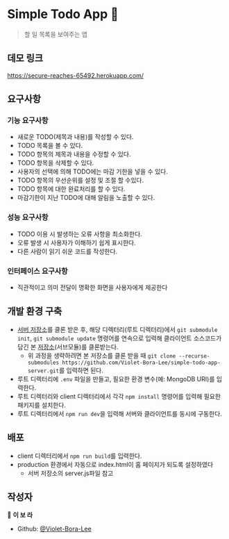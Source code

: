 # Simple Todo App 👋

> 할 일 목록을 보여주는 앱

## 데모 링크
https://secure-reaches-65492.herokuapp.com/

## 요구사항

### 기능 요구사항
- 새로운 TODO(제목과 내용)를 작성할 수 있다.
- TODO 목록을 볼 수 있다.
- TODO 항목의 제목과 내용을 수정할 수 있다.
- TODO 항목을 삭제할 수 있다.
- 사용자의 선택에 의해 TODO에는 마감 기한을 넣을 수 있다.
- TODO 항목의 우선순위를 설정 및 조절 할 수있다.
- TODO 항목에 대한 완료처리를 할 수 있다.
- 마감기한이 지난 TODO에 대해 알림을 노출할 수 있다.

### 성능 요구사항
- TODO 이용 시 발생하는 오류 사항을 최소화한다.
- 오류 발생 시 사용자가 이해하기 쉽게 표시한다.
- 다른 사람이 읽기 쉬운 코드를 작성한다.

### 인터페이스 요구사항
- 직관적이고 의미 전달이 명확한 화면을 사용자에게 제공한다

## 개발 환경 구축

- [서버 저장소](https://github.com/Violet-Bora-Lee/simple-todo-app-server.git)를 클론 받은 후, 해당 디렉터리(루트 디렉터리)에서 `git submodule init`, `git submodule update` 명령어를 연속으로 입력해 클라이언트 소스코드가 담긴 본 [저장소](https://github.com/Violet-Bora-Lee/simple-todo-app-client.git)(서브모듈)를 클론받는다.
  -  위 과정을 생략하려면 본 저장소를 클론 받을 때 `git clone --recurse-submodules https://github.com/Violet-Bora-Lee/simple-todo-app-server.git`를 입력하면 된다.
- 루트 디렉터리에 `.env` 파일을 만들고, 필요한 환경 변수(예: MongoDB URI)를 입력한다.
- 루트 디렉터리와 client 디렉터리에서 각각 `npm install` 명령어를 입력해 필요한 패키지를 설치한다. 
- 루트 디렉터리에서 `npm run dev`을 입력해 서버와 클라이언트를 동시에 구동한다.

## 배포
- client 디렉터리에서 `npm run build`를 입력한다.
- production 환경에서 자동으로 index.html이 홈 페이지가 되도록 설정하였다
  - 서버 저장소의 server.js파일 참고

## 작성자

👤 **이 보 라**

* Github: [@Violet-Bora-Lee](https://github.com/Violet-Bora-Lee)

